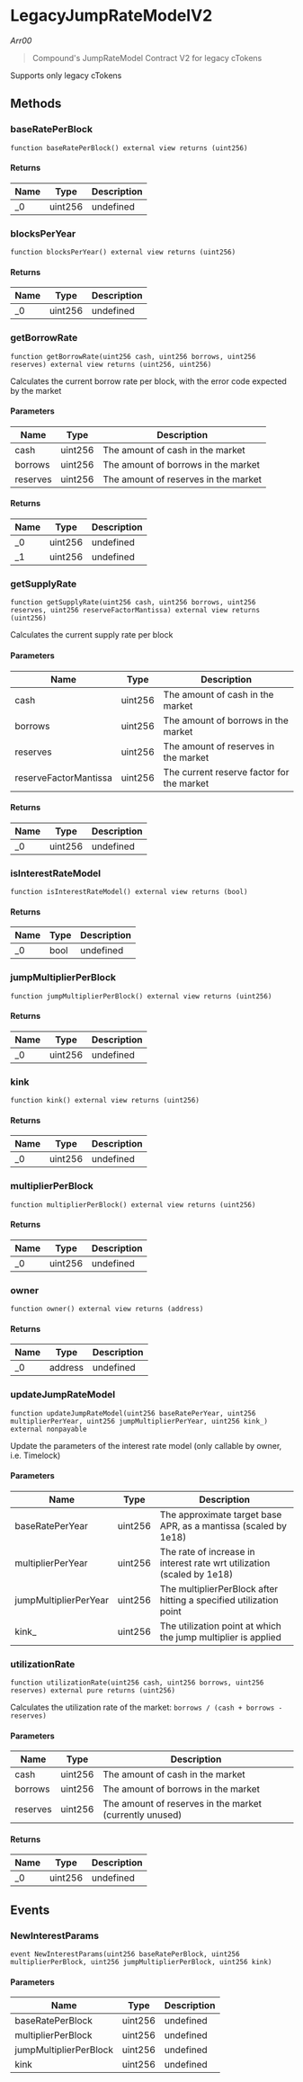 # LegacyJumpRateModelV2

*Arr00*

> Compound&#39;s JumpRateModel Contract V2 for legacy cTokens

Supports only legacy cTokens



## Methods

### baseRatePerBlock

```solidity
function baseRatePerBlock() external view returns (uint256)
```






#### Returns

| Name | Type | Description |
|---|---|---|
| _0 | uint256 | undefined |

### blocksPerYear

```solidity
function blocksPerYear() external view returns (uint256)
```






#### Returns

| Name | Type | Description |
|---|---|---|
| _0 | uint256 | undefined |

### getBorrowRate

```solidity
function getBorrowRate(uint256 cash, uint256 borrows, uint256 reserves) external view returns (uint256, uint256)
```

Calculates the current borrow rate per block, with the error code expected by the market



#### Parameters

| Name | Type | Description |
|---|---|---|
| cash | uint256 | The amount of cash in the market |
| borrows | uint256 | The amount of borrows in the market |
| reserves | uint256 | The amount of reserves in the market |

#### Returns

| Name | Type | Description |
|---|---|---|
| _0 | uint256 | undefined |
| _1 | uint256 | undefined |

### getSupplyRate

```solidity
function getSupplyRate(uint256 cash, uint256 borrows, uint256 reserves, uint256 reserveFactorMantissa) external view returns (uint256)
```

Calculates the current supply rate per block



#### Parameters

| Name | Type | Description |
|---|---|---|
| cash | uint256 | The amount of cash in the market |
| borrows | uint256 | The amount of borrows in the market |
| reserves | uint256 | The amount of reserves in the market |
| reserveFactorMantissa | uint256 | The current reserve factor for the market |

#### Returns

| Name | Type | Description |
|---|---|---|
| _0 | uint256 | undefined |

### isInterestRateModel

```solidity
function isInterestRateModel() external view returns (bool)
```






#### Returns

| Name | Type | Description |
|---|---|---|
| _0 | bool | undefined |

### jumpMultiplierPerBlock

```solidity
function jumpMultiplierPerBlock() external view returns (uint256)
```






#### Returns

| Name | Type | Description |
|---|---|---|
| _0 | uint256 | undefined |

### kink

```solidity
function kink() external view returns (uint256)
```






#### Returns

| Name | Type | Description |
|---|---|---|
| _0 | uint256 | undefined |

### multiplierPerBlock

```solidity
function multiplierPerBlock() external view returns (uint256)
```






#### Returns

| Name | Type | Description |
|---|---|---|
| _0 | uint256 | undefined |

### owner

```solidity
function owner() external view returns (address)
```






#### Returns

| Name | Type | Description |
|---|---|---|
| _0 | address | undefined |

### updateJumpRateModel

```solidity
function updateJumpRateModel(uint256 baseRatePerYear, uint256 multiplierPerYear, uint256 jumpMultiplierPerYear, uint256 kink_) external nonpayable
```

Update the parameters of the interest rate model (only callable by owner, i.e. Timelock)



#### Parameters

| Name | Type | Description |
|---|---|---|
| baseRatePerYear | uint256 | The approximate target base APR, as a mantissa (scaled by 1e18) |
| multiplierPerYear | uint256 | The rate of increase in interest rate wrt utilization (scaled by 1e18) |
| jumpMultiplierPerYear | uint256 | The multiplierPerBlock after hitting a specified utilization point |
| kink_ | uint256 | The utilization point at which the jump multiplier is applied |

### utilizationRate

```solidity
function utilizationRate(uint256 cash, uint256 borrows, uint256 reserves) external pure returns (uint256)
```

Calculates the utilization rate of the market: `borrows / (cash + borrows - reserves)`



#### Parameters

| Name | Type | Description |
|---|---|---|
| cash | uint256 | The amount of cash in the market |
| borrows | uint256 | The amount of borrows in the market |
| reserves | uint256 | The amount of reserves in the market (currently unused) |

#### Returns

| Name | Type | Description |
|---|---|---|
| _0 | uint256 | undefined |



## Events

### NewInterestParams

```solidity
event NewInterestParams(uint256 baseRatePerBlock, uint256 multiplierPerBlock, uint256 jumpMultiplierPerBlock, uint256 kink)
```





#### Parameters

| Name | Type | Description |
|---|---|---|
| baseRatePerBlock  | uint256 | undefined |
| multiplierPerBlock  | uint256 | undefined |
| jumpMultiplierPerBlock  | uint256 | undefined |
| kink  | uint256 | undefined |



